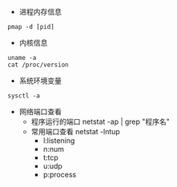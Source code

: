 - 进程内存信息
```
pmap -d [pid]
```

- 内核信息
```
uname -a
cat /proc/version
```

- 系统环境变量
```
sysctl -a
```

- 网络端口查看
    - 程序运行的端口 netstat -ap | grep "程序名"
    - 常用端口查看   netstat -lntup
        - l:listening
        - n:num
        - t:tcp
        - u:udp
        - p:process